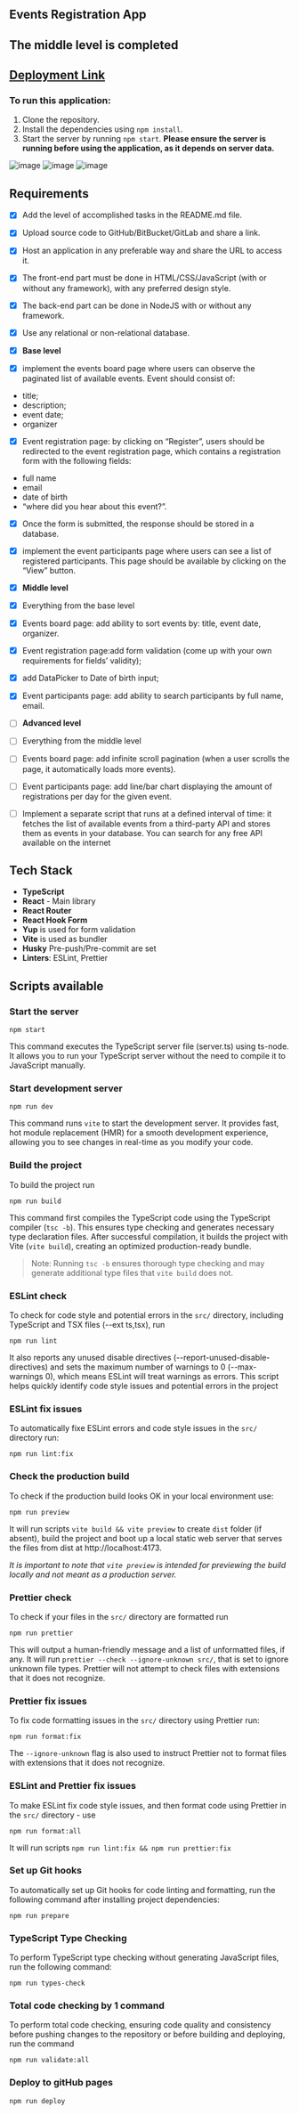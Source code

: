 ## Events Registration App

## The middle level is completed

## **[Deployment Link](https://events-registration-app-task.netlify.app/)**

### To run this application:
1. Clone the repository.
2. Install the dependencies using `npm install`.
3. Start the server by running `npm start`.
**Please ensure the server is running before using the application, as it depends on server data.**

![image](https://github.com/user-attachments/assets/51b8ed2e-7b6a-46a2-9c7d-5f8260512ff0)
![image](https://github.com/user-attachments/assets/781e9965-0844-40fe-9e5c-d16bc163b8c2)
![image](https://github.com/user-attachments/assets/716b4713-4b6a-4d82-ad86-4ce83a769003)

## Requirements

- [x] Add the level of accomplished tasks in the README.md file.
- [x] Upload source code to GitHub/BitBucket/GitLab and share a link.
- [x] Host an application in any preferable way and share the URL to access it.
- [x] The front-end part must be done in HTML/CSS/JavaScript (with or without any
      framework), with any preferred design style.
- [x] The back-end part can be done in NodeJS with or without any framework.
- [x] Use any relational or non-relational database.

- [x] **Base level**

- [x] implement the events board page where users can observe the paginated list of available events. Event should consist of:
- title;
- description;
- event date;
- organizer
- [x] Event registration page: by clicking on “Register”, users should be redirected to the
      event registration page, which contains a registration form with the following fields:
- full name
- email
- date of birth
- “where did you hear about this event?”.
- [x] Once the form is submitted, the response should be stored in a database.
- [x] implement the event participants page where users can see a list of registered participants. This page should be available by clicking on the “View” button.

- [x] **Middle level**
- [x] Everything from the base level
- [x] Events board page: add ability to sort events by: title, event date, organizer.
- [x] Event registration page:add form validation (come up with your own requirements for fields’ validity);
- [x] add DataPicker to Date of birth input;
- [x] Event participants page: add ability to search participants by full name, email.

- [ ] **Advanced level**
- [ ] Everything from the middle level
- [ ] Events board page: add infinite scroll pagination (when a user scrolls the page, it
      automatically loads more events).
- [ ] Event participants page: add line/bar chart displaying the amount of registrations per
      day for the given event.
- [ ] Implement a separate script that runs at a defined interval of time: it fetches the list of
      available events from a third-party API and stores them as events in your database.
      You can search for any free API available on the internet

## Tech Stack

- **TypeScript**
- **React** - Main library
- **React Router**
- **React Hook Form**
- **Yup** is used for form validation
- **Vite** is used as bundler
- **Husky** Pre-push/Pre-commit are set
- **Linters**: ESLint, Prettier

## Scripts available

### Start the server

```
npm start
```

This command executes the TypeScript server file (server.ts) using ts-node. It allows you to run your TypeScript server without the need to compile it to JavaScript manually.

### Start development server

```
npm run dev
```

This command runs `vite` to start the development server. It provides fast, hot module replacement (HMR) for a smooth development experience, allowing you to see changes in real-time as you modify your code.

### Build the project

To build the project run

```
npm run build
```

This command first compiles the TypeScript code using the TypeScript compiler (`tsc -b`). This ensures type checking and generates necessary type declaration files. After successful compilation, it builds the project with Vite (`vite build`), creating an optimized production-ready bundle.

> Note: Running `tsc -b` ensures thorough type checking and may generate additional type files that `vite build` does not.

### ESLint check

To check for code style and potential errors in the `src/` directory, including TypeScript and TSX files (--ext ts,tsx), run

```
npm run lint
```

It also reports any unused disable directives (--report-unused-disable-directives) and sets the maximum number of warnings to 0 (--max-warnings 0), which means ESLint will treat warnings as errors. This script helps quickly identify code style issues and potential errors in the project

### ESLint fix issues

To automatically fixe ESLint errors and code style issues in the `src/` directory run:

```
npm run lint:fix
```

### Check the production build

To check if the production build looks OK in your local environment use:

```
npm run preview
```

It will run scripts `vite build && vite preview` to create `dist` folder (if absent), build the project and boot up a local static web server that serves the files from dist at http://localhost:4173.

_It is important to note that `vite preview` is intended for previewing the build locally and not meant as a production server._

### Prettier check

To check if your files in the `src/` directory are formatted run

```
npm run prettier
```

This will output a human-friendly message and a list of unformatted files, if any.
It will run `prettier --check --ignore-unknown src/`, that is set to ignore unknown file types. Prettier will not attempt to check files with extensions that it does not recognize.

### Prettier fix issues

To fix code formatting issues in the `src/` directory using Prettier run:

```
npm run format:fix
```

The `--ignore-unknown` flag is also used to instruct Prettier not to format files with extensions that it does not recognize.

### ESLint and Prettier fix issues

To make ESLint fix code style issues, and then format code using Prettier in the `src/` directory - use

```
npm run format:all
```

It will run scripts `npm run lint:fix && npm run prettier:fix`

### Set up Git hooks

To automatically set up Git hooks for code linting and formatting, run the following command after installing project dependencies:

```
npm run prepare
```

### TypeScript Type Checking

To perform TypeScript type checking without generating JavaScript files, run the following command:

```
npm run types-check
```

### Total code checking by 1 command

To perform total code checking, ensuring code quality and consistency before pushing changes to the repository or before building and deploying, run the command

```
npm run validate:all
```

### Deploy to gitHub pages

```
npm run deploy
```
